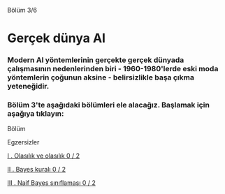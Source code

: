 Bölüm 3/6

# Gerçek dünya AI

### Modern AI yöntemlerinin gerçekte gerçek dünyada çalışmasının nedenlerinden biri - 1960-1980'lerde eski moda yöntemlerin çoğunun aksine - belirsizlikle başa çıkma yeteneğidir.



### Bölüm 3'te aşağıdaki bölümleri ele alacağız. Başlamak için aşağıya tıklayın:

Bölüm

Egzersizler

[I . Olasılık ve olasılık 0 / 2](https://course.elementsofai.com/3/1)

[II . Bayes kuralı 0 / 2](https://course.elementsofai.com/3/2)

[III . Naif Bayes sınıflaması 0 / 2](https://course.elementsofai.com/3/3)

